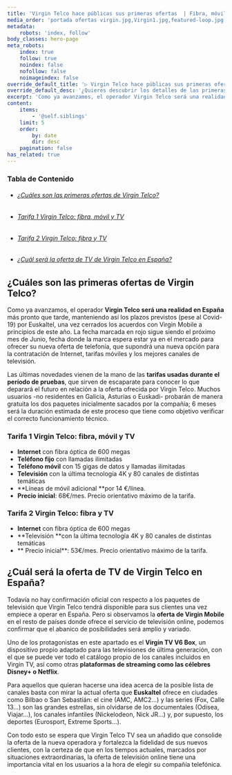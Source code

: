 ```yaml
---
title: 'Virgin Telco hace públicas sus primeras ofertas  | Fibra, móvil y TV'
media_order: 'portada ofertas virgin.jpg,Virgin1.jpg,featured-loop.jpg'
metadata:
    robots: 'index, follow'
body_classes: hero-page
meta_robots:
    index: true
    follow: true
    noindex: false
    nofollow: false
    noimageindex: false
override_default_title: '▷ Virgin Telco hace públicas sus primeras ofertas | Fibra, móvil y TV'
override_default_desc: '¿Quieres descubrir los detalles de las primeras ofertas de Virgin Telco? Averigua los servicios disponibles y precio de la nueva oferta convergente de fibra, móvil y TV.'
excerpt: 'Como ya avanzamos, el operador Virgin Telco será una realidad en España más pronto que tarde, manteniendo así los plazos previstos (pese al Covid-19) por Euskaltel, una vez cerrados...'
content:
    items:
        - '@self.siblings'
    limit: 5
    order:
        by: date
        dir: desc
    pagination: false
has_related: true
---
```


<!-- # Virgin Telco: conoce los primeros detalles de sus ofertas -->

<!-- <div class="mb-5"></div> -->

<!-- ![](Virgin1.jpg) -->

<!-- <div class="mb-5"></div> -->
### Tabla de Contenido
<div class="mb-5"></div>

<div class="links-list"></div>

* ######  <span class="magnet-link">[¿Cuáles son las primeras ofertas de Virgin Telco?](#ofertas)</span>
* ######  <span class="magnet-link">[Tarifa 1 Virgin Telco: fibra, móvil y TV](#tarifa1)</span>
* ######  <span class="magnet-link">[Tarifa 2 Virgin Telco: fibra y TV](#tarifa2)</span>
* ######  <span class="magnet-link">[¿Cuál será la oferta de TV de Virgin Telco en España?](#TV)</span>

<div class="mb-5"></div>

## <span id="ofertas">¿Cuáles son las primeras ofertas de Virgin Telco?<span>
    
Como ya avanzamos, el operador **Virgin Telco será una realidad en España** más pronto que tarde, manteniendo así los plazos previstos (pese al Covid-19) por Euskaltel, una vez cerrados los acuerdos con Virgin Mobile a principios de este año. La fecha marcada en rojo sigue siendo el próximo mes de Junio, fecha donde la marca espera estar ya en el mercado para ofrecer su nueva oferta de telefonía, que supondrá una nueva opción para la contratación de Internet, tarifas móviles y los mejores canales de televisión.

Las últimas novedades vienen de la mano de las **tarifas usadas durante el período de pruebas**, que sirven de escaparate para conocer lo que deparará el futuro en relación a la oferta ofrecida por Virgin Telco. Muchos usuarios -no residentes en Galicia, Asturias o Euskadi- probarán de manera gratuita los dos paquetes inicialmente sacados por la compañía; 6 meses será la duración estimada de este proceso que tiene como objetivo verificar el correcto funcionamiento técnico.
    
<div class="mb-5"></div>
    
### <span id="tarifa1">Tarifa 1 Virgin Telco: fibra, móvil y TV<span>

* **Internet** con fibra óptica de 600 megas
* **Teléfono fijo** con llamadas ilimitadas
* **Teléfono móvil** con 15 gigas de datos y llamadas ilimitadas
* **Televisión** con la última tecnología 4K y 80 canales de distintas temáticas
* **Líneas de móvil adicional **por 14 €/línea.
* **Precio inicial**: 68€/mes. Precio orientativo máximo de la tarifa.

<div class="mb-5"></div>
    
### <span id="tarifa2">Tarifa 2 Virgin Telco: fibra y TV<span>
    
* **Internet** con fibra óptica de 600 megas
* **Televisión **con la última tecnología 4K y 80 canales de distintas temáticas
* ** Precio inicial**: 53€/mes. Precio orientativo máximo de la tarifa.

<div class="mb-5"></div>

## <span id="TV">¿Cuál será la oferta de TV de Virgin Telco en España?<span>
    
Todavía no hay confirmación oficial con respecto a los paquetes de televisión que Virgin Telco tendrá disponible para sus clientes una vez empiece a operar en España. Pero si observamos la **oferta de Virgin Mobile** en el resto de países donde ofrece el servicio de televisión online, podemos confirmar que el abanico de posibilidades será amplio y variado.

Uno de los protagonistas en este apartado es el **Virgin TV V6 Box**, un dispositivo propio adaptado para las televisiones de última generación, con el que se puede ver todo el catálogo propio de los canales incluidos en Virgin TV, así como otras **plataformas de streaming como las célebres Disney+ o Netflix**.

Para aquellos que quieran hacerse una idea acerca de la posible lista de canales basta con mirar la actual oferta que **Euskaltel** ofrece en ciudades como Bilbao o San Sebastián: el cine (AMC, AMC2…) y las series (Fox, Calle 13…) son las grandes estrellas, sin olvidarse de los documentales (Odisea, Viajar…), los canales infantiles (Nickelodeon, Nick JR…) y, por supuesto, los deportes (Eurosport, Extreme Sports…).

Con todo esto se espera que Virgin Telco TV sea un añadido que consolide la oferta de la nueva operadora y fortalezca la fidelidad de sus nuevos clientes, con la certeza de que en los tiempos actuales, marcados por situaciones extraordinarias, la oferta de televisión online tiene una importancia vital en los usuarios a la hora de elegir su compañía telefónica.
